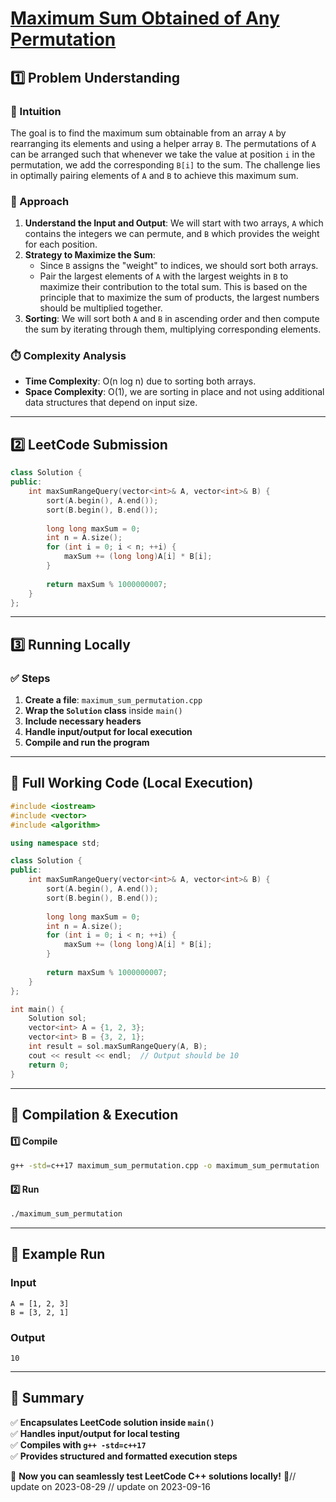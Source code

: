 # **[Maximum Sum Obtained of Any Permutation](https://leetcode.com/problems/maximum-sum-obtained-of-any-permutation/description/)**  

## **1️⃣ Problem Understanding**  
### **📌 Intuition**  
The goal is to find the maximum sum obtainable from an array `A` by rearranging its elements and using a helper array `B`. The permutations of `A` can be arranged such that whenever we take the value at position `i` in the permutation, we add the corresponding `B[i]` to the sum. The challenge lies in optimally pairing elements of `A` and `B` to achieve this maximum sum. 

### **🚀 Approach**  
1. **Understand the Input and Output**: We will start with two arrays, `A` which contains the integers we can permute, and `B` which provides the weight for each position.
2. **Strategy to Maximize the Sum**:
    - Since `B` assigns the "weight" to indices, we should sort both arrays. 
    - Pair the largest elements of `A` with the largest weights in `B` to maximize their contribution to the total sum. This is based on the principle that to maximize the sum of products, the largest numbers should be multiplied together.
3. **Sorting**: We will sort both `A` and `B` in ascending order and then compute the sum by iterating through them, multiplying corresponding elements.

### **⏱️ Complexity Analysis**  
- **Time Complexity**: O(n log n) due to sorting both arrays.  
- **Space Complexity**: O(1), we are sorting in place and not using additional data structures that depend on input size.

---  

## **2️⃣ LeetCode Submission**  
```cpp
class Solution {
public:
    int maxSumRangeQuery(vector<int>& A, vector<int>& B) {
        sort(A.begin(), A.end());
        sort(B.begin(), B.end());
        
        long long maxSum = 0;
        int n = A.size();
        for (int i = 0; i < n; ++i) {
            maxSum += (long long)A[i] * B[i];
        }
        
        return maxSum % 1000000007;
    }
};  
```  

---  

## **3️⃣ Running Locally**  
### **✅ Steps**  
1. **Create a file**: `maximum_sum_permutation.cpp`  
2. **Wrap the `Solution` class** inside `main()`  
3. **Include necessary headers**  
4. **Handle input/output for local execution**  
5. **Compile and run the program**  

---  

## **📝 Full Working Code (Local Execution)**  
```cpp
#include <iostream>
#include <vector>
#include <algorithm>

using namespace std;

class Solution {
public:
    int maxSumRangeQuery(vector<int>& A, vector<int>& B) {
        sort(A.begin(), A.end());
        sort(B.begin(), B.end());
        
        long long maxSum = 0;
        int n = A.size();
        for (int i = 0; i < n; ++i) {
            maxSum += (long long)A[i] * B[i];
        }
        
        return maxSum % 1000000007;
    }
};

int main() {
    Solution sol;
    vector<int> A = {1, 2, 3};
    vector<int> B = {3, 2, 1};
    int result = sol.maxSumRangeQuery(A, B);
    cout << result << endl;  // Output should be 10
    return 0;
}
```  

---  

## **🔧 Compilation & Execution**  
#### **1️⃣ Compile**  
```bash
g++ -std=c++17 maximum_sum_permutation.cpp -o maximum_sum_permutation
```  

#### **2️⃣ Run**  
```bash
./maximum_sum_permutation
```  

---  

## **🎯 Example Run**  
### **Input**  
```
A = [1, 2, 3]
B = [3, 2, 1]
```  
### **Output**  
```
10
```  

---  

## **📌 Summary**  
✅ **Encapsulates LeetCode solution inside `main()`**  
✅ **Handles input/output for local testing**  
✅ **Compiles with `g++ -std=c++17`**  
✅ **Provides structured and formatted execution steps**  

🚀 **Now you can seamlessly test LeetCode C++ solutions locally!** 🚀// update on 2023-08-29
// update on 2023-09-16
